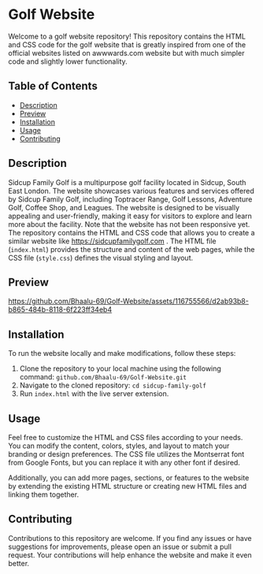 # Golf Website

Welcome to a golf website repository! This repository contains the HTML and CSS code for the golf website that is greatly inspired from one of the official websites listed on awwwards.com website but with much simpler code and slightly lower functionality.

## Table of Contents
- [Description](#description)
- [Preview](#preview)
- [Installation](#installation)
- [Usage](#usage)
- [Contributing](#contributing)

## Description

Sidcup Family Golf is a multipurpose golf facility located in Sidcup, South East London. The website showcases various features and services offered by Sidcup Family Golf, including Toptracer Range, Golf Lessons, Adventure Golf, Coffee Shop, and Leagues. The website is designed to be visually appealing and user-friendly, making it easy for visitors to explore and learn more about the facility.
Note that the website has not been responsive yet.
The repository contains the HTML and CSS code that allows you to create a similar website like https://sidcupfamilygolf.com . The HTML file (`index.html`) provides the structure and content of the web pages, while the CSS file (`style.css`) defines the visual styling and layout.

## Preview

https://github.com/Bhaalu-69/Golf-Website/assets/116755566/d2ab93b8-b865-484b-8118-6f223ff34eb4

## Installation

To run the website locally and make modifications, follow these steps:

1. Clone the repository to your local machine using the following command:
   ```github.com/Bhaalu-69/Golf-Website.git```
2. Navigate to the cloned repository:
```cd sidcup-family-golf```
3. Run `index.html` with the live server extension.

## Usage

Feel free to customize the HTML and CSS files according to your needs. You can modify the content, colors, styles, and layout to match your branding or design preferences. The CSS file utilizes the Montserrat font from Google Fonts, but you can replace it with any other font if desired.

Additionally, you can add more pages, sections, or features to the website by extending the existing HTML structure or creating new HTML files and linking them together.

## Contributing

Contributions to this repository are welcome. If you find any issues or have suggestions for improvements, please open an issue or submit a pull request. Your contributions will help enhance the website and make it even better.


